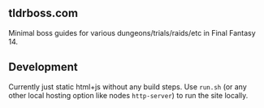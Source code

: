 ## tldrboss.com

Minimal boss guides for various dungeons/trials/raids/etc in Final Fantasy 14.

## Development

Currently just static html+js without any build steps.
Use `run.sh` (or any other local hosting option like nodes `http-server`) to run the site locally.
